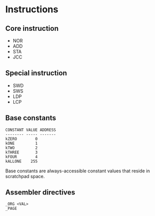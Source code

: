 
Instructions
============

Core instruction
----------------

- NOR
- ADD
- STA
- JCC

Special instruction
-------------------

- SWD
- SWS
- LDP
- LCP

Base constants
--------------

```
CONSTANT VALUE ADDRESS
-------- ----- -------
kZERO        0
kONE         1
kTWO         2
kTHREE       3
kFOUR        4
kALLONE    255
```

Base constants are always-accessible constant values that reside in
scratchpad space. 

Assembler directives
--------------------

```
_ORG <VAL>
_PAGE
```
